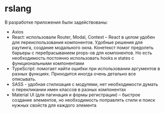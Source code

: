 # rslang
В разработке приложения были задействованы:
* 	Axios
* 	React: использовали Router, Modal, Context – React в целом удобен для переиспользования компонентов. Удобные решения для раутинга, создание модального окна. Конетекст помог предолеть барьеры с перебрасыванием props-ов для компонентов. Но есть необходимость постоянно использовать hooks и states с функциональными компонентами
* 	TypeScript: помогает найти ошибки при использовании аргументов в разных функциях. Приходится иногда очень детально все описывать.
* 	SASS - удобная стилизация с модулями, нет необходимости думать о перекликании имен классов в разных компонентах
* 	Material UI (для пагинация и формы регистрации) – быстрое создание элементов, но необходимость поправлять стили и поиск нужных свойств для каждого элемента
